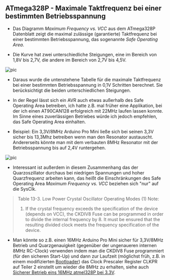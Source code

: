 
## ATmega328P - Maximale Taktfrequenz bei einer bestimmten Betriebsspannung


- Das Diagramm *Maximum Frequency vs. VCC* aus dem ATmega328P Datenblatt zeigt die maximal zulässige (garantierte) Taktfrequenz bei einer bestimmten Betriebsspannung, das sogenannte *Safe Operating Area*.

- Die Kurve hat zwei unterschiedliche Steigungen, eine im Bereich von 1,8V bis 2,7V, die andere im Bereich von 2,7V bis 4,5V.

![pic](Images/ATmega328P_Maximum_Frequency_vs_Vcc.png)

- Daraus wurde die untenstehene Tabelle für die maximale Taktfrequenz bei einer bestimmten Betriebsspannung in 0,1V Schritten berechnet. Sie berücksichtigt die beiden unterschiedlichen Steigungen.

- In der Regel lässt sich ein AVR auch etwas außerhalb des Safe Operating Area betreiben, ich hatte z.B. mal früher eine Applikation, bei der ich einen AT90CAN128 erfolgreich mit 22MHz laufen lassen konnte.<br>
Im Sinne eines zuverlässigen Betriebes würde ich jedoch empfehlen, das Safe Operating Area einhalten.

- Beispiel: Ein 3,3V/8MHz Arduino Pro Mini ließe sich bei seinen 3,3V sicher bis 13,3Mhz betreiben wenn man den Resonator austauscht.<br>
Andererseits könnte man mit dem verbauten 8MHz Resonator mit der Betriebsspannung bis auf 2,4V runtergehen.

![pic](Images/AVR_Frequenz_vs_Spannung.png)

- Interessant ist außerdem in diesem Zusammenhang das der Quarzoszillator durchaus bei niedrigen Spannungen und hoher Quarzfrequenz arbeiten kann, das heißt die Einschränkungen des Safe Operating Area *Maximum Frequency vs. VCC* beziehen sich "nur" auf die SysClk.

> Table 13-3. Low Power Crystal Oscillator Operating Modes (1)
> Note:
> 1. If the crystal frequency exceeds the specification of the device (depends on VCC), the CKDIV8 Fuse
> can be programmed in order to divide the internal frequency by 8. It must be ensured that the
> resulting divided clock meets the frequency specification of the device.

- Man könnte so z.B. einen 16MHz Arduino Pro Mini sicher für 3,3V/8MHz Betrieb und Quarzgenauigkeit (gegenüber der ungenaueren internen 8MHz RC-Clock) verwenden indem man die CKDIV8 Fuse programmiert (für den sicheren Start-Up) und dann zur Laufzeit (möglichst früh, z.B. in einem modifizierten [Bootloader](https://github.com/TomMajor/SmartHome/blob/master/Info/Bootloader/mega328_RC-Osc_with_Calibration/ATmegaBOOT_168.c#L280)) das Clock Prescaler Register CLKPR auf Teiler 2 einstellt um wieder die 8MHz zu erhalten, siehe auch<br>
[Sicherer Betrieb eins 16MHz atmel328P bei 3.3V](https://homematic-forum.de/forum/viewtopic.php?f=76&t=58776).
